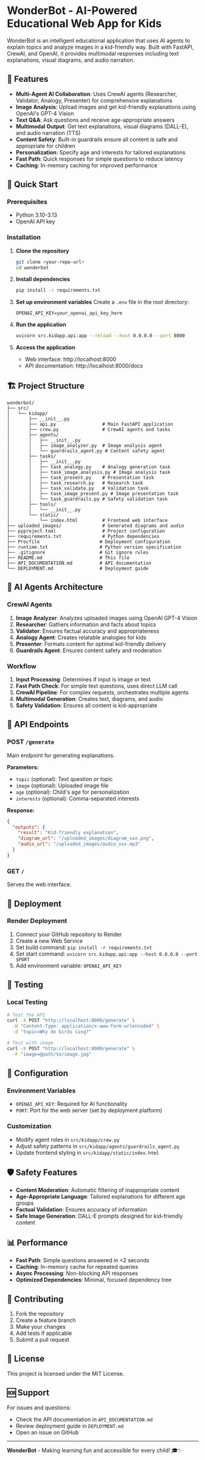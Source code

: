 # WonderBot - AI-Powered Educational Web App for Kids

WonderBot is an intelligent educational application that uses AI agents to explain topics and analyze images in a kid-friendly way. Built with FastAPI, CrewAI, and OpenAI, it provides multimodal responses including text explanations, visual diagrams, and audio narration.

## 🌟 Features

- **Multi-Agent AI Collaboration**: Uses CrewAI agents (Researcher, Validator, Analogy, Presenter) for comprehensive explanations
- **Image Analysis**: Upload images and get kid-friendly explanations using OpenAI's GPT-4 Vision
- **Text Q&A**: Ask questions and receive age-appropriate answers
- **Multimodal Output**: Get text explanations, visual diagrams (DALL-E), and audio narration (TTS)
- **Content Safety**: Built-in guardrails ensure all content is safe and appropriate for children
- **Personalization**: Specify age and interests for tailored explanations
- **Fast Path**: Quick responses for simple questions to reduce latency
- **Caching**: In-memory caching for improved performance

## 🚀 Quick Start

### Prerequisites
- Python 3.10-3.13
- OpenAI API key

### Installation

1. **Clone the repository**
   ```bash
   git clone <your-repo-url>
   cd wonderbot
   ```

2. **Install dependencies**
   ```bash
   pip install -r requirements.txt
   ```

3. **Set up environment variables**
   Create a `.env` file in the root directory:
   ```env
   OPENAI_API_KEY=your_openai_api_key_here
   ```

4. **Run the application**
   ```bash
   uvicorn src.kidapp.api:app --reload --host 0.0.0.0 --port 8000
   ```

5. **Access the application**
   - Web interface: http://localhost:8000
   - API documentation: http://localhost:8000/docs

## 🏗️ Project Structure

```
wonderbot/
├── src/
│   └── kidapp/
│       ├── __init__.py
│       ├── api.py                 # Main FastAPI application
│       ├── crew.py                # CrewAI agents and tasks
│       ├── agents/
│       │   ├── __init__.py
│       │   ├── image_analyzer.py  # Image analysis agent
│       │   └── guardrails_agent.py # Content safety agent
│       ├── tasks/
│       │   ├── __init__.py
│       │   ├── task_analogy.py    # Analogy generation task
│       │   ├── task_image_analysis.py # Image analysis task
│       │   ├── task_present.py    # Presentation task
│       │   ├── task_research.py   # Research task
│       │   ├── task_validate.py   # Validation task
│       │   ├── task_image_present.py # Image presentation task
│       │   └── task_guardrails.py # Safety validation task
│       ├── tools/
│       │   └── __init__.py
│       └── static/
│           └── index.html         # Frontend web interface
├── uploaded_images/               # Generated diagrams and audio
├── pyproject.toml                 # Project configuration
├── requirements.txt               # Python dependencies
├── Procfile                      # Deployment configuration
├── runtime.txt                   # Python version specification
├── .gitignore                    # Git ignore rules
├── README.md                     # This file
├── API_DOCUMENTATION.md          # API documentation
└── DEPLOYMENT.md                 # Deployment guide
```

## 🤖 AI Agents Architecture

### CrewAI Agents
1. **Image Analyzer**: Analyzes uploaded images using OpenAI GPT-4 Vision
2. **Researcher**: Gathers information and facts about topics
3. **Validator**: Ensures factual accuracy and appropriateness
4. **Analogy Agent**: Creates relatable analogies for kids
5. **Presenter**: Formats content for optimal kid-friendly delivery
6. **Guardrails Agent**: Ensures content safety and moderation

### Workflow
1. **Input Processing**: Determines if input is image or text
2. **Fast Path Check**: For simple text questions, uses direct LLM call
3. **CrewAI Pipeline**: For complex requests, orchestrates multiple agents
4. **Multimodal Generation**: Creates text, diagrams, and audio
5. **Safety Validation**: Ensures all content is kid-appropriate

## 📡 API Endpoints

### POST `/generate`
Main endpoint for generating explanations.

**Parameters:**
- `topic` (optional): Text question or topic
- `image` (optional): Uploaded image file
- `age` (optional): Child's age for personalization
- `interests` (optional): Comma-separated interests

**Response:**
```json
{
  "outputs": {
    "result": "Kid-friendly explanation",
    "diagram_url": "/uploaded_images/diagram_xxx.png",
    "audio_url": "/uploaded_images/audio_xxx.mp3"
  }
}
```

### GET `/`
Serves the web interface.

## 🚀 Deployment

### Render Deployment
1. Connect your GitHub repository to Render
2. Create a new Web Service
3. Set build command: `pip install -r requirements.txt`
4. Set start command: `uvicorn src.kidapp.api:app --host 0.0.0.0 --port $PORT`
5. Add environment variable: `OPENAI_API_KEY`

## 🧪 Testing

### Local Testing
```bash
# Test the API
curl -X POST "http://localhost:8000/generate" \
  -H "Content-Type: application/x-www-form-urlencoded" \
  -d "topic=Why do birds sing?"

# Test with image
curl -X POST "http://localhost:8000/generate" \
  -F "image=@path/to/image.jpg"
```

## 🔧 Configuration

### Environment Variables
- `OPENAI_API_KEY`: Required for AI functionality
- `PORT`: Port for the web server (set by deployment platform)

### Customization
- Modify agent roles in `src/kidapp/crew.py`
- Adjust safety patterns in `src/kidapp/agents/guardrails_agent.py`
- Update frontend styling in `src/kidapp/static/index.html`

## 🛡️ Safety Features

- **Content Moderation**: Automatic filtering of inappropriate content
- **Age-Appropriate Language**: Tailored explanations for different age groups
- **Factual Validation**: Ensures accuracy of information
- **Safe Image Generation**: DALL-E prompts designed for kid-friendly content

## 📊 Performance

- **Fast Path**: Simple questions answered in <2 seconds
- **Caching**: In-memory cache for repeated queries
- **Async Processing**: Non-blocking API responses
- **Optimized Dependencies**: Minimal, focused dependency tree

## 🤝 Contributing

1. Fork the repository
2. Create a feature branch
3. Make your changes
4. Add tests if applicable
5. Submit a pull request

## 📄 License

This project is licensed under the MIT License.

## 🆘 Support

For issues and questions:
- Check the API documentation in `API_DOCUMENTATION.md`
- Review deployment guide in `DEPLOYMENT.md`
- Open an issue on GitHub

---

**WonderBot** - Making learning fun and accessible for every child! 🎓✨
